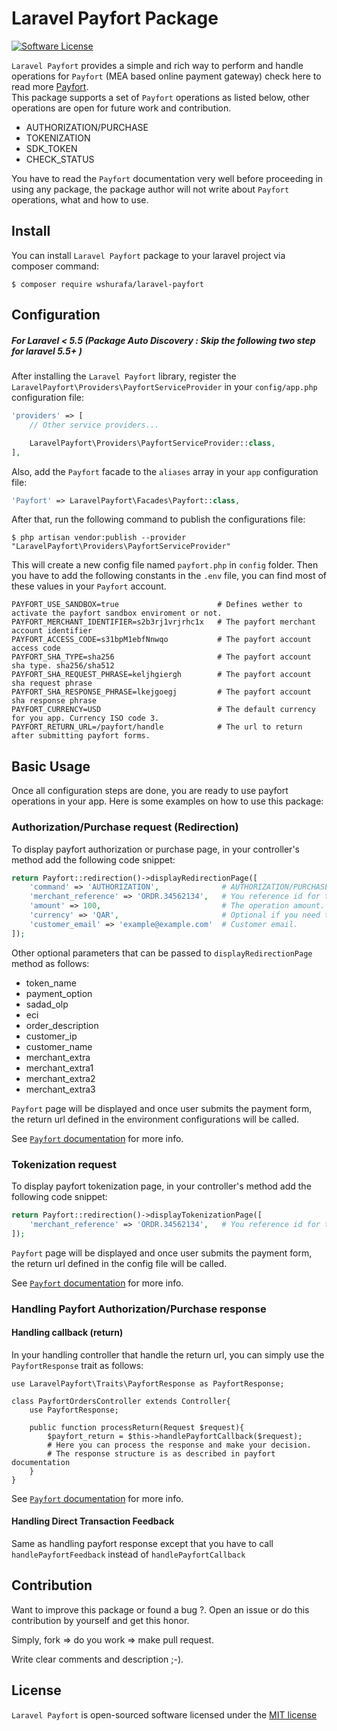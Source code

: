 Laravel Payfort Package
=======================
[![Software License](https://img.shields.io/badge/license-MIT-brightgreen.svg?style=flat-square)](LICENSE.md)


`Laravel Payfort` provides a simple and rich way to perform and handle operations for 
`Payfort` (MEA based online payment gateway) check here to read more <a href="http://www.payfort.com/">Payfort</a>.  
This package supports a set of `Payfort` operations as listed below, other operations are open for future work and 
contribution. 

* AUTHORIZATION/PURCHASE
* TOKENIZATION
* SDK_TOKEN
* CHECK_STATUS

You have to read the `Payfort` documentation very well before proceeding in using any package, the package author 
will not write about `Payfort` operations, what and how to use.
 
## Install

You can install `Laravel Payfort` package to your laravel project via composer command:
```
$ composer require wshurafa/laravel-payfort
```

## Configuration

#####  For Laravel < 5.5 (Package Auto Discovery : Skip the following two step for laravel 5.5+ )

After installing the `Laravel Payfort` library, register the `LaravelPayfort\Providers\PayfortServiceProvider` 
in your `config/app.php` configuration file:

```php
'providers' => [
    // Other service providers...

    LaravelPayfort\Providers\PayfortServiceProvider::class,
],
```

Also, add the `Payfort` facade to the `aliases` array in your `app` configuration file:
```php
'Payfort' => LaravelPayfort\Facades\Payfort::class,
```

After that, run the following command to publish the configurations file:
```
$ php artisan vendor:publish --provider "LaravelPayfort\Providers\PayfortServiceProvider"
```
 This will create a new config file named `payfort.php` in `config` folder. Then you have to add the following 
 constants in the `.env` file, you can find most of these values in your `Payfort` account. 
 ```
PAYFORT_USE_SANDBOX=true                      # Defines wether to activate the payfort sandbox enviroment or not.
PAYFORT_MERCHANT_IDENTIFIER=s2b3rj1vrjrhc1x   # The payfort merchant account identifier
PAYFORT_ACCESS_CODE=s31bpM1ebfNnwqo           # The payfort account access code
PAYFORT_SHA_TYPE=sha256                       # The payfort account sha type. sha256/sha512
PAYFORT_SHA_REQUEST_PHRASE=keljhgiergh        # The payfort account sha request phrase
PAYFORT_SHA_RESPONSE_PHRASE=lkejgoegj         # The payfort account sha response phrase
PAYFORT_CURRENCY=USD                          # The default currency for you app. Currency ISO code 3.
PAYFORT_RETURN_URL=/payfort/handle            # The url to return after submitting payfort forms.
 ```
 
## Basic Usage

Once all configuration steps are done, you are ready to use payfort operations in your app. Here is some examples on 
how to use this package:
 
 
### Authorization/Purchase request (Redirection)

To display payfort authorization or purchase page, in your controller's method add the following code snippet:
```php
return Payfort::redirection()->displayRedirectionPage([
    'command' => 'AUTHORIZATION',              # AUTHORIZATION/PURCHASE according to your operation.
    'merchant_reference' => 'ORDR.34562134',   # You reference id for this operation (Order id for example).
    'amount' => 100,                           # The operation amount.
    'currency' => 'QAR',                       # Optional if you need to use another currenct than set in config.
    'customer_email' => 'example@example.com'  # Customer email.
]); 
```
Other optional parameters that can be passed to `displayRedirectionPage` method as follows:
* token_name
* payment_option
* sadad_olp
* eci
* order_description
* customer_ip
* customer_name
* merchant_extra
* merchant_extra1
* merchant_extra2
* merchant_extra3

`Payfort` page will be displayed and once user submits the payment form, the return url defined in the environment 
configurations will be called.

See [`Payfort` documentation](https://docs.payfort.com/docs/redirection/build/index.html#authorization-purchase-request) for more info.

### Tokenization request

To display payfort tokenization page, in your controller's method add the following code snippet:
```php
return Payfort::redirection()->displayTokenizationPage([
    'merchant_reference' => 'ORDR.34562134',   # You reference id for this operation (Order id for example).
]); 
```

`Payfort` page will be displayed and once user submits the payment form, the return url defined in the config file 
will be called.

See [`Payfort` documentation](https://docs.payfort.com/docs/other-payfort-services/build/index.html#fort-tokenization-service) for more info.

### Handling Payfort Authorization/Purchase response

#### Handling callback (return)

In your handling controller that handle the return url, you can simply use the `PayfortResponse` trait as follows:
```
use LaravelPayfort\Traits\PayfortResponse as PayfortResponse;

class PayfortOrdersController extends Controller{
    use PayfortResponse;
    
    public function processReturn(Request $request){
        $payfort_return = $this->handlePayfortCallback($request);
        # Here you can process the response and make your decision.
        # The response structure is as described in payfort documentation
    }
}
```

See [`Payfort` documentation](https://docs.payfort.com/docs/redirection/build/index.html#authorization-purchase-response) for more info.


#### Handling Direct Transaction Feedback

Same as handling payfort response except that you have to call `handlePayfortFeedback` instead of `handlePayfortCallback` 
 
## Contribution
 Want to improve this package or found a bug ?. Open an issue or do this contribution by yourself and get this honor.

Simply, fork => do you work => make pull request.

Write clear comments and description ;-).


## License
 
`Laravel Payfort` is open-sourced software licensed under the [MIT license](http://opensource.org/licenses/MIT)
